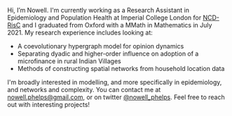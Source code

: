 Hi, I’m Nowell. I'm currently working as a Research Assistant in Epidemiology and Population Health at Imperial College London for <a href="https://ncdrisc.org/">NCD-RisC<a> and I graduated from Oxford with a MMath in Mathematics in July 2021. My research experience includes looking at:
- A coevolutionary hypergraph model for opinion dynamics 
- Separating dyadic and higher-order influence on adoption of a microfinance in rural Indian Villages
- Methods of constructing spatial networks from household location data

I'm broadly interested in modelling, and more specifically in epidemiology, and networks and complexity. You can contact me at nowell.phelps@gmail.com, or on twitter <a href="https://twitter.com/nowell_phelps">@nowell_phelps<a>.
Feel free to reach out with interesting projects!

<!---
NowellPhelps/NowellPhelps is a ✨ special ✨ repository because its `README.md` (this file) appears on your GitHub profile.
You can click the Preview link to take a look at your changes.
--->
